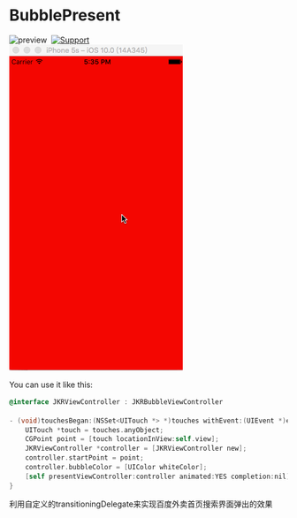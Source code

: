 BubblePresent
====

![preview](https://travis-ci.org/Joker-388/MessageImageCategory.svg?branch=master)&nbsp;
[![Support](https://img.shields.io/badge/support-iOS%206%2B%20-blue.svg?style=flat)](https://www.apple.com/nl/ios/)&nbsp;
<br>
![preview](https://github.com/Joker-388/JKRBubblePresent/blob/master/Preview/bubble.gif) 

You can use it like this:<br>
```objective-c
@interface JKRViewController : JKRBubbleViewController

- (void)touchesBegan:(NSSet<UITouch *> *)touches withEvent:(UIEvent *)event {
    UITouch *touch = touches.anyObject;
    CGPoint point = [touch locationInView:self.view];
    JKRViewController *controller = [JKRViewController new];
    controller.startPoint = point;
    controller.bubbleColor = [UIColor whiteColor];
    [self presentViewController:controller animated:YES completion:nil];
}
```

利用自定义的transitioningDelegate来实现百度外卖首页搜索界面弹出的效果
